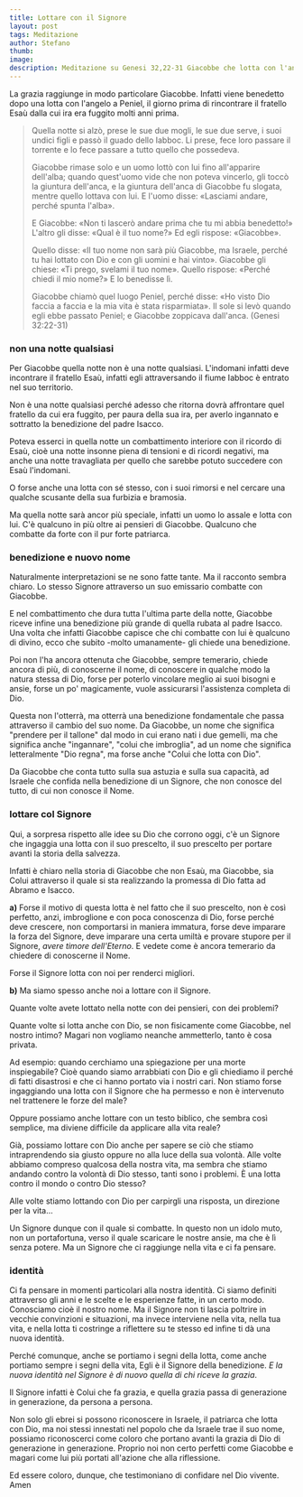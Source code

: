 ```yaml
---
title: Lottare con il Signore
layout: post
tags: Meditazione
author: Stefano
thumb:
image:
description: Meditazione su Genesi 32,22-31 Giacobbe che lotta con l'angelo a Peniel
---
```


La grazia raggiunge in modo particolare Giacobbe. Infatti viene benedetto dopo una lotta con l'angelo a Peniel, il giorno prima di rincontrare il fratello Esaù dalla cui ira era fuggito molti anni prima.


> Quella notte si alzò, prese le sue due mogli, le sue due serve, i suoi undici figli e passò il guado dello Iabboc. Li prese, fece loro passare il torrente e lo fece passare a tutto quello che possedeva.
>
>Giacobbe rimase solo e un uomo lottò con lui fino all'apparire dell'alba; quando quest'uomo vide che non poteva vincerlo, gli toccò la giuntura dell'anca, e la giuntura dell'anca di Giacobbe fu slogata, mentre quello lottava con lui. E l'uomo disse: «Lasciami andare, perché spunta l'alba».
>
>E Giacobbe: «Non ti lascerò andare prima che tu mi abbia benedetto!» L'altro gli disse: «Qual è il tuo nome?» Ed egli rispose: «Giacobbe».
>
>Quello disse: «Il tuo nome non sarà più Giacobbe, ma Israele, perché tu hai lottato con Dio e con gli uomini e hai vinto». Giacobbe gli chiese: «Ti prego, svelami il tuo nome». Quello rispose: «Perché chiedi il mio nome?» E lo benedisse lì. 
>
>Giacobbe chiamò quel luogo Peniel, perché disse: «Ho visto Dio faccia a faccia e la mia vita è stata risparmiata». Il sole si levò quando egli ebbe passato Peniel; e Giacobbe zoppicava dall'anca. (Genesi 32:22-31)


### non una notte qualsiasi

Per Giacobbe quella notte non è una notte qualsiasi. L'indomani infatti deve incontrare il fratello Esaù, infatti egli attraversando il fiume Iabboc è entrato nel suo territorio.

Non è una notte qualsiasi perché adesso che ritorna dovrà affrontare quel fratello da cui era fuggito, per paura della sua ira, per averlo ingannato e sottratto la benedizione del padre Isacco.

Poteva esserci in quella notte un combattimento interiore con il ricordo di Esaù, cioè una notte insonne piena di tensioni e di ricordi negativi, ma anche una notte travagliata per quello che sarebbe potuto succedere con Esaù l'indomani.

O forse anche una lotta con sé stesso, con i suoi rimorsi e nel cercare una qualche scusante della sua furbizia e bramosia.

Ma quella notte sarà ancor più speciale, infatti un uomo lo assale e lotta con lui. C'è qualcuno in più oltre ai pensieri di Giacobbe. Qualcuno che combatte da forte con il pur forte patriarca.

### benedizione e nuovo nome
Naturalmente interpretazioni se ne sono fatte tante. Ma il racconto sembra chiaro. Lo stesso Signore attraverso un suo emissario combatte con Giacobbe.

E nel combattimento che dura tutta l'ultima parte della notte, Giacobbe riceve infine una benedizione più grande di quella rubata al padre Isacco. Una volta che infatti Giacobbe capisce che chi combatte con lui è qualcuno di divino, ecco che subito -molto umanamente- gli chiede una benedizione.

Poi non l'ha ancora ottenuta che Giacobbe, sempre temerario, chiede ancora di più, di conoscerne il nome, di conoscere in qualche modo la natura stessa di Dio, forse per poterlo vincolare meglio ai suoi bisogni e ansie, forse un po' magicamente, vuole assicurarsi l'assistenza completa di Dio.

Questa non l'otterrà, ma otterrà una benedizione fondamentale che passa attraverso il cambio del suo nome. Da Giacobbe, un nome che significa "prendere per il tallone" dal modo in cui erano nati i due gemelli, ma che significa anche "ingannare", "colui che imbroglia", ad un nome che significa letteralmente "Dio regna", ma forse anche "Colui che lotta con Dio".

Da Giacobbe che conta tutto sulla sua astuzia e sulla sua capacità, ad Israele che confida nella benedizione di un Signore, che non conosce del tutto, di cui non conosce il Nome.


### lottare col Signore
Qui, a sorpresa rispetto alle idee su Dio che corrono oggi, c'è un Signore che ingaggia una lotta con il suo prescelto, il suo prescelto per portare avanti la storia della salvezza.

Infatti è chiaro nella storia di Giacobbe che non Esaù, ma Giacobbe, sia Colui attraverso il quale si sta realizzando la promessa di Dio fatta ad Abramo e Isacco.

**a)**
Forse il motivo di questa lotta è nel fatto che il suo prescelto, non è così perfetto, anzi, imbroglione e con poca conoscenza di Dio, forse perché deve crescere, non comportarsi in maniera immatura, forse deve imparare la forza del Signore, deve imparare una certa umiltà e provare stupore per il Signore, *avere timore dell'Eterno*. E vedete come è ancora temerario da chiedere di conoscerne il Nome.

Forse il Signore lotta con noi per renderci migliori.

**b)** Ma siamo spesso anche noi a lottare con il Signore.

Quante volte avete lottato nella notte con dei pensieri, con dei problemi?

Quante volte si lotta anche con Dio, se non fisicamente come Giacobbe, nel nostro intimo? Magari non vogliamo neanche ammetterlo, tanto è cosa privata.

Ad esempio: quando cerchiamo una spiegazione per una morte inspiegabile? Cioè quando siamo arrabbiati con Dio e gli chiediamo il perché di fatti disastrosi e che ci hanno portato via i nostri cari. Non stiamo forse ingaggiando una lotta con il Signore che ha permesso e non è intervenuto nel trattenere le forze del male?

Oppure possiamo anche lottare con un testo biblico, che sembra così semplice, ma diviene difficile da applicare alla vita reale?

Già, possiamo lottare con Dio anche per sapere se ciò che stiamo intraprendendo sia giusto oppure no alla luce della sua volontà. Alle volte abbiamo compreso qualcosa della nostra vita, ma sembra che stiamo andando contro la volontà di Dio stesso, tanti sono i problemi. È una lotta contro il mondo o contro Dio stesso? 

Alle volte stiamo lottando con Dio per carpirgli una risposta, un direzione per la vita...

Un Signore dunque con il quale si combatte. In questo non un idolo muto, non un portafortuna, verso il quale scaricare le nostre ansie, ma che è lì senza potere. Ma un Signore che ci raggiunge nella vita e ci fa pensare.

### identità
Ci fa pensare in momenti particolari alla nostra identità. Ci siamo definiti attraverso gli anni e le scelte e le esperienze fatte, in un certo modo. Conosciamo cioè il nostro nome. Ma il Signore non ti lascia poltrire in vecchie convinzioni e situazioni, ma invece interviene nella vita, nella tua vita, e nella lotta ti costringe a riflettere su te stesso ed infine ti dà una nuova identità.

Perché comunque, anche se portiamo i segni della lotta, come anche portiamo sempre i segni della vita, Egli è il Signore della benedizione. *E la nuova identità nel Signore è di nuovo quella di chi riceve la grazia*.

Il Signore infatti è Colui che fa grazia, e quella grazia passa di generazione in generazione, da persona a persona.

Non solo gli ebrei si possono riconoscere in Israele, il patriarca che lotta con Dio, ma noi stessi innestati nel popolo che da Israele trae il suo nome, possiamo riconoscerci come coloro che portano avanti la grazia di Dio di generazione in generazione. Proprio noi non certo perfetti come Giacobbe e magari come lui più portati all'azione che alla riflessione. 

Ed essere coloro, dunque, che testimoniano di confidare nel Dio vivente.
Amen

